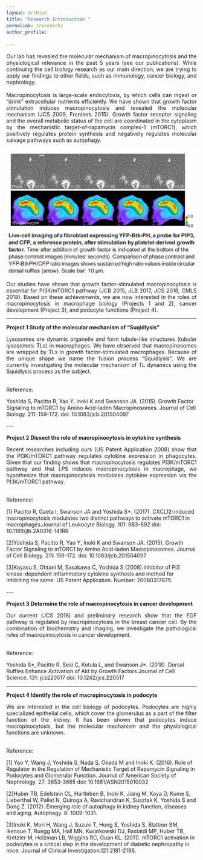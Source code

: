 ```yaml
---
layout: archive
title: "Research Introduction "
permalink: /research/
author_profile: 

---
```


<html>
<head>
<meta charset="utf-8">  
<style>
p.main {text-align:justify; }
</style>
</head>
<body>
<p class="main">
  Our lab has revealed the molecular mechanism of macropinocytosis and the physiological relevance in the past 5 years (see our publications). While continuing the cell biology research as our main direction, we are trying to apply our findings to other fields, such as immunology, cancer biology, and nephrology. <br/>
    <br/>Macropinocytosis is large-scale endocytosis, by which cells can ingest or “drink” extracellular nutrients efficiently. We have shown that growth factor stimulation induces macropinocytosis and revealed the molecular mechanism (JCS 2009, Frontiers 2015). Growth factor receptor signaling and the overall metabolic status of the cell are coordinated in the cytoplasm by the mechanistic target-of-rapamycin complex-1 (mTORC1), which positively regulates protein synthesis and negatively regulates molecular salvage pathways such as autophagy.  <br/>
 </p>
</body>
</html>

![livecell](/images/livecell.jpg "livecell")

<html>
<head>
<meta charset="utf-8">  
<style>
p.main {text-align:justify; }
</style>
</head>
<body>
<p class="main">
  Our studies have shown that growth factor-stimulated macropinocytosis is essential for PI3K/mTORC1 pathway (JCB 2015, JLB 2017, JCS 2018, CMLS 2018). Based on these achievements, we are now interested in the roles of macropinocytosis in macrophage biology (Projects 1 and 2), cancer development (Project 3), and podocyte functions (Project 4).  <br/>
 </p>
</body>
</html>
  
---

**Project 1  Study of the molecular mechanism of “Suqidlysis”**
<html>
<head>
<meta charset="utf-8">  
<style>
p.main {text-align:justify; }
</style>
</head>
<body>
<p class="main">
  Lysosomes are dynamic organelle and form tubule-like structures (tubular lysosomes: TLs) in macrophages. We have observed that macropinosomes are wrapped by TLs in growth factor-stimulated macrophages. Because of the unique shape we name the fusion process “Squidlysis”. We are currently investigating the molecular mechanism of TL dynamics using the Squidlysis process as the subject.  <br/>

<br/>Reference:<br/>

Yoshida S, Pacitto R, Yao Y, Inoki K and Swanson JA. (2015). Growth Factor Signaling to mTORC1 by Amino Acid-laden Macropinosomes. Journal of Cell Biology. 211: 159-172. doi: 10.1083/jcb.201504097<br/>
 </p>
</body>
</html>
---

**Project 2  Dissect the role of macropinocytosis in cytokine synthesis**
<html>
<head>
<meta charset="utf-8">  
<style>
p.main {text-align:justify; }
</style>
</head>
<body>
<p class="main">
  Recent researches including ours (US Patent Application 2008) show that the PI3K/mTORC1 pathway regulates cytokine expression in phagocytes. Given that our finding shows that macropinocytosis regulates PI3K/mTORC1 pathway and that LPS induces macropinocytosis in macrophage, we hypothesize that macropinocytosis modulates cytokine expression via the PI3K/mTORC1 pathway. <br/>

<br/>Reference:<br/>

[1] Pacitto R, Gaeta I, Swanson JA and Yoshida S*. (2017). CXCL12-induced macropinocytosis modulates two distinct pathways to activate mTORC1 in macrophages.Journal of Leukocyte Biology. 101: 683-692 doi: 10.1189/jlb.2A0316-141RR<br/>

[2]Yoshida S, Pacitto R, Yao Y, Inoki K and Swanson JA. (2015). Growth Factor Signaling to mTORC1 by Amino Acid-laden Macropinosomes. Journal of Cell Biology. 211: 159-172. doi: 10.1083/jcb.201504097<br/>

[3]Koyasu S, Ohtani M, Sasakawa C, Yoshida S (2008).Inhibitor of PI3 kinase-dependent inflammatory cytokine synthesis and method for inhibiting the same. US Patent Application. Number: 20080317875.<br/>
 </p>
</body>
</html>
---

**Project 3  Determine the role of macropinocytosis in cancer development**
<html>
<head>
<meta charset="utf-8">  
<style>
p.main {text-align:justify; }
</style>
</head>
<body>
<p class="main">
  Our current (JCS 2018) and preliminary research show that the EGF pathway is regulated by macropinocytosis in the breast cancer cell. By the combination of biochemistry and imaging, we investigate the pathological roles of macropinocytosis in cancer development. <br/>

<br/>Reference:<br/>

Yoshida S*, Pacitto R, Sesi C, Kotula L, and Swanson J*. (2018). Dorsal Ruffles Enhance Activation of Akt by Growth Factors.Journal of Cell Science. 131: jcs220517 doi: 10.1242/jcs.220517<br/>
 </p>
</body>
</html>

---

**Project 4  Identify the role of macropinocytosis in podocyte**
<html>
<head>
<meta charset="utf-8">  
<style>
p.main {text-align:justify; }
</style>
</head>
<body>
<p class="main">
  We are interested in the cell biology of podocytes. Podocytes are highly specialized epithelial cells, which cover the glomerulus as a part of the filter function of the kidney. It has been shown that podocytes induce macropinocytosis, but the molecular mechanism and the physiological functions are unknown. <br/>

<br/>Reference:<br/>

[1] Yao Y, Wang J, Yoshida S, Nada S, Okada M and Inoki K. (2016). Role of Ragulator in the Regulation of Mechanistic Target of Rapamycin Signaling in Podocytes and Glomerular Function. Journal of American Society of Nephrology. 27: 3653-3665 doi: 10.1681/ASN2015010032<br/>

[2]Huber TB, Edelstein CL, Hartleben B, Inoki K, Jiang M, Koya D, Kume S, Lieberthal W, Pallet N, Quiroga A, Ravichandran K, Susztak K, Yoshida S and Dong Z. (2012). Emerging role of autophagy in kidney function, diseases and aging. Autophagy. 8: 1009-1031.<br/>

[3]Inoki K, Mori H, Wang J, Suzuki T, Hong S, Yoshida S, Blattner SM, Ikenoue T, Ruegg MA, Hall MN, Kwiatkowski DJ, Rastaldi MP, Huber TB, Kretzler M, Holzman LB, Wiggins RC, Guan KL. (2011). mTORC1 activation in podocytes is a critical step in the development of diabetic nephropathy in mice. Journal of Clinical Investigation.121:2181-2196.<br/>
 </p>
</body>
</html>

